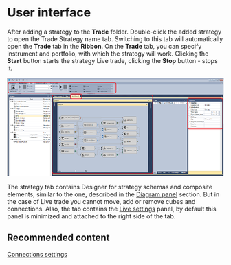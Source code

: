 # User interface

After adding a strategy to the **Trade** folder. Double\-click the added strategy to open the Trade Strategy name tab. Switching to this tab will automatically open the **Trade** tab in the **Ribbon**. On the **Trade** tab, you can specify instrument and portfolio, with which the strategy will work. Clicking the **Start** button starts the strategy Live trade, clicking the **Stop** button \- stops it. 

![Designer Interface Live trade 00](../images/Designer_Interface_Live_trade_00.png)

The strategy tab contains Designer for strategy schemas and composite elements, similar to the one, described in the [Diagram panel](Designer_Designer_schemes_strategies_and_component_elements.md) section. But in the case of Live trade you cannot move, add or remove cubes and connections. Also, the tab contains the [Live settings](Designer_Properties_Live.md) panel, by default this panel is minimized and attached to the right side of the tab.

## Recommended content

[Connections settings](Designer_Connection_settings.md)
